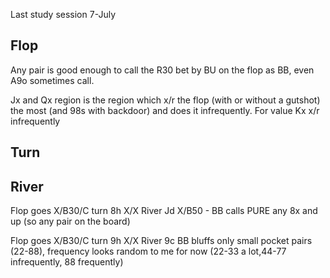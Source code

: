 Last study session 7-July

## Flop

Any pair is good enough to call the R30 bet by BU on the flop as BB, even A9o sometimes call.

Jx and Qx region is the region which x/r the flop (with or without a gutshot) the most (and 98s with backdoor) and does it infrequently. For value Kx x/r infrequently

## Turn

## River

Flop goes X/B30/C turn 8h X/X River Jd X/B50 - BB calls PURE any 8x and up (so any pair on the board)

Flop goes X/B30/C turn 9h X/X River 9c BB bluffs only small pocket pairs (22-88), frequency looks random to me for now (22-33 a lot,44-77 infrequently, 88 frequently)
